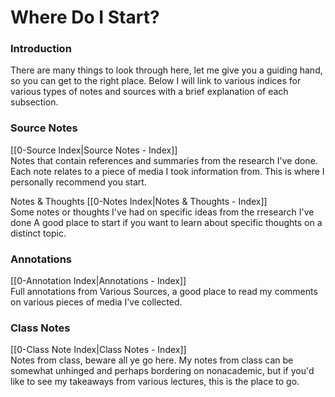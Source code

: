 # Where Do I Start?

### Introduction
There are many things to look through here, let me give you a guiding hand, so you can get to the right place. Below I will link to various indices for various types of notes and sources with a brief explanation of each subsection.

### Source Notes
 [[0-Source Index|Source Notes - Index]] <br>
 Notes that contain references and summaries from the research I've done. Each note relates to a piece of media I took information from. This is where I personally recommend you start.

Notes & Thoughts
 [[0-Notes Index|Notes & Thoughts - Index]] <br>
 Some notes or thoughts I've had on specific ideas from the rresearch I've done A good place to start if you want to learn about specific thoughts on a distinct topic.


### Annotations
 [[0-Annotation Index|Annotations - Index]] <br>
 Full annotations from Various Sources, a good place to read my comments on various pieces of media I've collected.


### Class Notes
 [[0-Class Note Index|Class Notes - Index]]<br>
 Notes from class, beware all ye go here. My notes from class can be somewhat unhinged and perhaps bordering on nonacademic, but if you'd like to see my takeaways from various lectures, this is the place to go.



